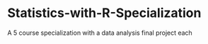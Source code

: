 # Statistics-with-R-Specialization
A 5 course specialization with a data analysis final project each
